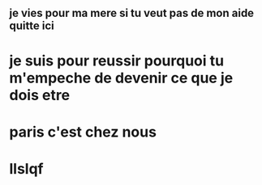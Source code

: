 ##  je vies pour ma mere si tu veut pas de mon aide quitte ici 
# je suis pour reussir pourquoi tu m'empeche de devenir ce que je dois etre 

# paris c'est chez nous 
# llslqf
